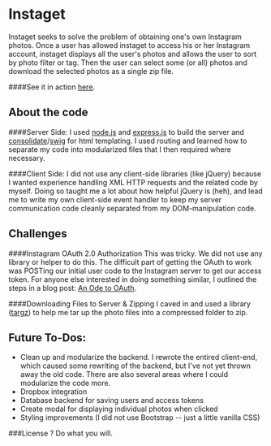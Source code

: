 Instaget
========

Instaget seeks to solve the problem of obtaining one's own Instagram photos. Once a user has allowed instaget to access his or her Instagram account, instaget displays all the user's photos and allows the user to sort by photo filter or tag. Then the user can select some (or all) photos and download the selected photos as a single zip file.

####See it in action [here](http://instaget.herokuapp.com).

About the code
--------------

####Server Side:
I used [node.js](http://www.nodejs.org) and [express.js](http://expressjs.com) to build the server and [consolidate](https://github.com/visionmedia/consolidate.js)/[swig](http://paularmstrong.github.io/swig/) for html templating. I used routing and learned how to separate my code into modularized files that I then required where necessary.

####Client Side:
I did not use any client-side libraries (like jQuery) because I wanted experience handling XML HTTP requests and the related code by myself. Doing so taught me a lot about how helpful jQuery is (heh), and lead me to write my own client-side event handler to keep my server communication code cleanly separated from my DOM-manipulation code.

Challenges
-----------

####Instagram OAuth 2.0 Authorization
This was tricky. We did not use any library or helper to do this. The difficult part of getting the OAuth to work was POSTing our initial user code to the Instagram server to get our access token. For anyone else interested in doing something similar, I outlined the steps in a blog post: [An Ode to OAuth](http://emilysommer.com/blog/an-ode-to-oauth/).

####Downloading Files to Server & Zipping
I caved in and used a library ([targz](https://github.com/cranic/node-tar.gz)) to help me tar up the photo files into a compressed folder to zip.

Future To-Dos:
--------------
- Clean up and modularize the backend. I rewrote the entired client-end, which caused some rewriting of the backend, but I've not yet thrown away the old code. There are also several areas where I could modularize the code more.
- Dropbox integration
- Database backend for saving users and access tokens
- Create modal for displaying individual photos when clicked
- Styling improvements (I did not use Bootstrap -- just a little vanilla CSS)

###License
? Do what you will.
